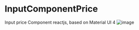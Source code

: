 # InputComponentPrice
Input price Component reactjs, based on Material UI 4
![image](https://user-images.githubusercontent.com/67884987/223119982-2541aebc-8567-4ec4-b28a-68534a097439.png)
